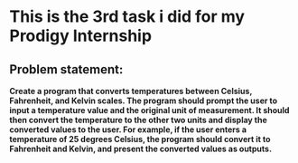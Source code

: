 <h1>This is the 3rd task i did for my Prodigy Internship</h1>

<h2>Problem statement:</h2> 
<p><b>Create a program that converts temperatures between Celsius, Fahrenheit, and Kelvin scales. The program should prompt the user to input a temperature value and the original unit of measurement. It should then convert the temperature to the other two units and display the converted values to the user. For example, if the user enters a temperature of 25 degrees Celsius, the program should convert it to Fahrenheit and Kelvin, and present the converted values as outputs.</b></p>
